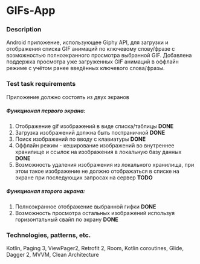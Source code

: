 # GIFs-App

### Description
Android приложение, использующее Giphy API, для загрузки и отображения списка GIF анимаций по ключевому слову/фразе с возможностью полноэкранного просмотра выбранной GIF.
Добавлена поддержка просмотра уже загруженных GIF анимаций в оффлайн режиме с учётом ранее введённых ключевого слова/фразы.
### Test task requirements
Приложение должно состоять из двух экранов
##### Функционал первого экрана:
1. Отображение gif изображений в виде списка/таблицы **DONE**
2. Загрузка изображений должна быть постраничной **DONE**
3. Поиск изображений по вводу с клавиатуры **DONE**
4. Оффлайн режим - кеширование изображений во внутреннее хранилище и ссылок
на изображения в локальную базу данных **DONE**
5. Возможность удаления изображения из локального хранилища, при этом такое
изображение не должно отображаться в списке на экране при последующих
запросах на сервер **TODO**
##### Функционал второго экрана:
1. Полноэкранное отображение выбранной гифки **DONE**
2. Возможность просмотра остальных изображений используя горизонтальный свайп
по экрану **DONE**
### Technologies, patterns, etc.
Kotlin, Paging 3, ViewPager2, Retrofit 2, Room, Kotlin coroutines, Glide, Dagger 2, MVVM, Clean Architecture
